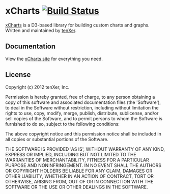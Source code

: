 # xCharts [![Build Status](https://secure.travis-ci.org/tenXer/xcharts.png?branch=master)](https://travis-ci.org/tenxer/xcharts)

[xCharts](https://tenxer.github.com/xcharts/) is a D3-based library for building custom charts and graphs. Written and maintained by [tenXer](https://www.tenxer.com).

## Documentation

View the [xCharts site](https://tenxer.github.com/xcharts/) for everything you need.

## License

Copyright (c) 2012 tenXer, Inc.

Permission is hereby granted, free of charge, to any person obtaining a copy of this software and associated documentation files (the 'Software'), to deal in the Software without restriction, including without limitation the rights to use, copy, modify, merge, publish, distribute, sublicense, and/or sell copies of the Software, and to permit persons to whom the Software is furnished to do so, subject to the following conditions:

The above copyright notice and this permission notice shall be included in all copies or substantial portions of the Software.

THE SOFTWARE IS PROVIDED 'AS IS', WITHOUT WARRANTY OF ANY KIND, EXPRESS OR IMPLIED, INCLUDING BUT NOT LIMITED TO THE WARRANTIES OF MERCHANTABILITY, FITNESS FOR A PARTICULAR PURPOSE AND NONINFRINGEMENT. IN NO EVENT SHALL THE AUTHORS OR COPYRIGHT HOLDERS BE LIABLE FOR ANY CLAIM, DAMAGES OR OTHER LIABILITY, WHETHER IN AN ACTION OF CONTRACT, TORT OR OTHERWISE, ARISING FROM, OUT OF OR IN CONNECTION WITH THE SOFTWARE OR THE USE OR OTHER DEALINGS IN THE SOFTWARE.
